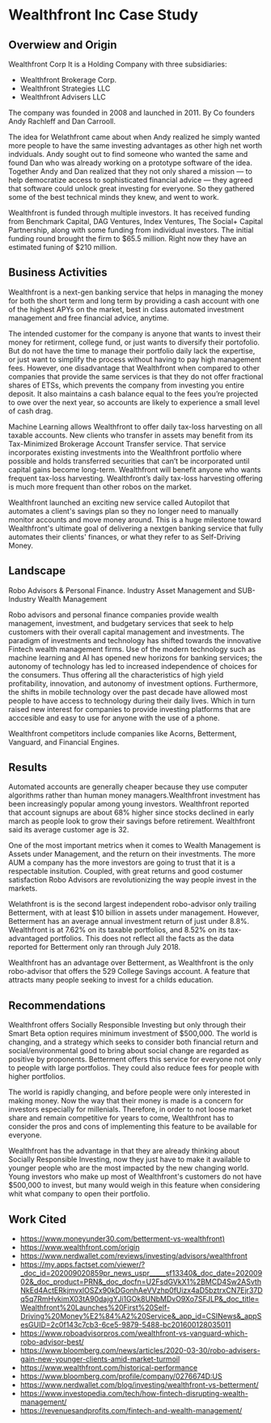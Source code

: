 # Wealthfront Inc Case Study

## Overwiew and Origin
Wealthfront Corp 
It is a Holding Company with three subsidiaries:
* Wealthfront Brokerage Corp.
* Wealthfront Strategies LLC
* Wealthfront Advisers LLC

The company was founded in 2008 and launched in 2011.
By Co founders Andy Rachleff and Dan Carrooll. 

The idea for Welathfront came about when Andy realized he simply wanted more people to have the same investing advantages as other high net worth indviduals. Andy sought out to find someone who wanted the same and found Dan who was already working on a prototype software of the idea. Together Andy and Dan realized that they not only shared a mission — to help democratize access to sophisticated financial advice — they agreed that software could unlock great investing for everyone. So they gathered some of the best technical minds they knew, and went to work.

Wealthfront is funded through multiple investors. It has received funding from Benchmark Capital, DAG Ventures, Index Ventures, The Social+ Capital Partnership, along with some funding from individual investors. The initial funding round brought the firm to $65.5 million. Right now they have an estimated funing of $210 million.

## Business Activities
Wealthfront is a next-gen banking service that helps in managing the money for both the short term and long term by providing a cash account with one of the highest APYs on the market, best in class automated investment management and free financial advice, anytime.

The intended customer for the company is anyone that wants to invest their money for retirment, college fund, or just wants to diversify their portofolio. But do not have the time to manage their portfolio daily lack the expertise, or just want to simplify the process without having to pay high management fees. However, one disadvantage that Wealthfront when compared to other companies that provide the same services is that they do not offer fractional shares of ETSs, which prevents the company from investing you entire deposit. It also maintains a cash balance equal to the fees you’re projected to owe over the next year, so accounts are likely to experience a small level of cash drag.

Machine Learning allows Wealthfront to offer daily tax-loss harvesting on all taxable accounts. New clients who transfer in assets may benefit from its Tax-Minimized Brokerage Account Transfer service. That service incorporates existing investments into the Wealthfront portfolio where possible and holds transferred securities that can’t be incorporated until capital gains become long-term. Wealthfront will benefit anyone who wants frequent tax-loss harvesting. Wealthfront’s daily tax-loss harvesting offering is much more frequent than other robos on the market.

Wealthfront launched an exciting new service called Autopilot that automates a client's savings plan so they no longer need to manually monitor accounts and move money around. This is a huge milestone toward Wealthfront's ultimate goal of delivering a nextgen banking service that fully automates their clients' finances, or what they refer to as Self-Driving Money.

## Landscape
Robo Advisors & Personal Finance.
Industry Asset Management and SUB-Industry Wealth Management

Robo advisors and personal finance companies provide wealth management, investment, and budgetary services that seek to help customers with their overall capital management and investments. The paradigm of investments and technology has shifted towards the innovative Fintech wealth management firms. Use of the modern technology such as machine learning and AI has opened new horizons for banking services; the autonomy of technology has led to increased independence of choices for the consumers. Thus offering all the characteristics of high yield profitability, innovation, and autonomy of investment options. Furthermore, the shifts in mobile technology over the past decade have allowed most people to have access to technology during their daily lives. Which in turn raised new interest for companies to provide investing platforms that are acccesible and easy to use for anyone with the use of a phone. 

Wealthfront competitors include companies like Acorns, Betterment, Vanguard, and Financial Engines.

## Results
Automated accounts are generally cheaper because they use computer algorithms rather than human money managers.Wealthfront investment has been increasingly popular among young investors. Wealthfront reported that account signups are about 68% higher since stocks declined in early march as people look to grow their savings before retirement. Wealthfront said its average customer age is 32.

One of the most important metrics when it comes to Wealth Management is Assets under Management, and the return on their investments. The more AUM a company has the more investors are going to trust that it is a respectable insitution. Coupled, with great returns and good costumer satisfaction Robo Advisors are revolutionizing the way  people invest in the markets.

Welathfront is is the second largest independent robo-advisor only trailing Betterment, with at least $10 billion in assets under management. However, Betterment has an average annual investment return of just under 8.8%. Wealthfront is at 7.62% on its taxable portfolios, and 8.52% on its tax-advantaged portfolios. This does not reflect all the facts as the data reported for Betterment only ran through July 2018.

Wealthfront has an advantage over Betterment, as Wealthfront is the only robo-advisor that offers the 529 College Savings account. A feature that attracts many people seeking to invest for a childs education. 

## Recommendations
Wealthfront offers Socially Responsible Investing but only through their Smart Beta option requires minimum investment of $500,000. The world is changing, and a strategy which seeks to consider both financial return and social/environmental good to bring about social change are regarded as positive by proponents. Betterment offers this service for everyone not only to people with large portfolios.
They could also reduce fees for people with higher portfolios.

The world is rapidly changing, and before people were only interested in making money. Now the way that their money is made is a concern for investors especially for millenials. Therefore, in order to not loose market share and remain competitive for years to come, Wealthfront has to consider the pros and cons of implementing this feature to be available for everyone. 

Wealthfront has the advantage in that they are already thinking about Socially Responsible Investing, now they just have to make it available to younger people who are the most impacted by the new changing world. Young investors who make up most of Wealthfront's customers do not have $500,000 to invest,  but many would weigh in this feature when considering whit what company to open their portfolio.

## Work Cited
* <https://www.moneyunder30.com/betterment-vs-wealthfront)>
* <https://www.wealthfront.com/origin>
* <https://www.nerdwallet.com/reviews/investing/advisors/wealthfront>
* <https://my.apps.factset.com/viewer/?_doc_id=202009020859pr_news_uspr_____sf13340&_doc_date=20200902&_doc_product=PRN&_doc_docfn=U2FsdGVkX1%2BMCD4Sw2ASvthNkEd4ActERkjmvxlOSZx90kDGonhAeVVzhp0fUizx4aD5bztrxCN7Ejr37Dq5q7RmHvkimX03tA90dajgYJi1GOk8UNbMDvO9Xo7SFJLP&_doc_title=Wealthfront%20Launches%20First%20Self-Driving%20Money%E2%84%A2%20Service&_app_id=CSINews&_appSesGUID=2c0f143c7cb3-6ce5-9879-5488-bc201600128035011>
* <https://www.roboadvisorpros.com/wealthfront-vs-vanguard-which-robo-advisor-best/>
* <https://www.bloomberg.com/news/articles/2020-03-30/robo-advisers-gain-new-younger-clients-amid-market-turmoil>
* <https://www.wealthfront.com/historical-performance>
* <https://www.bloomberg.com/profile/company/0276674D:US>
* <https://www.nerdwallet.com/blog/investing/wealthfront-vs-betterment/>
* <https://www.investopedia.com/tech/how-fintech-disrupting-wealth-management/>
* <https://revenuesandprofits.com/fintech-and-wealth-management/>


